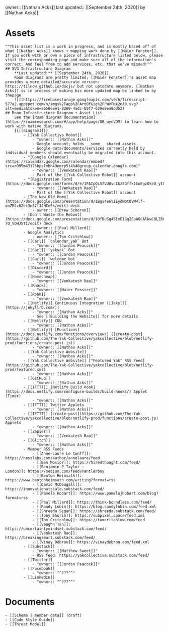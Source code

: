 owner:: [[Nathan Acks]]
last updated:: [[September 24th, 2020]] by [[Nathan Acks]]
# Assets
    ^^This asset list is a work in progress, and is mostly based off of what [[Nathan Acks]] knows + mapping work done by [[Maier Fenster]]. If you work with or own a piece of infrastructure listed below, please visit the corresponding page and make sure all of the information's correct. And feel free to add services, etc. that we've missed!^^
    ## SVG Infrastructure Diagram
        **Last updated:** [[September 24th, 2020]]
        Roam diagrams are pretty limited; [[Maier Fenster]]'s asset map provides a more detailed/accurate version: https://tilnow.github.io/docjs/ but not uptodate anymore. [[Nathan Acks]] is in process of making his more updated map be linked to by thepage 
        ![](https://firebasestorage.googleapis.com/v0/b/firescript-577a2.appspot.com/o/imgs%2Fapp%2FArtOfGig%2FPWVFNk2nA0.svg?alt=media&token=a650eee1-8269-4adc-b9f7-639e9ea8dd52)
    ## Roam Infrastructure Diagram + Asset List
        See the [Roam diagram documentation](https://roamresearch.com/#/app/help/page/OB_uynVDM) to learn how to work with native diagrams.
        {{[[diagram]]}}
            - [[Yak Collective Robot]]
                - "owner:: [[Nathan Acks]]"
                - Google account; holds __some__ shared assets.
                - Google data/documents/services currently held by individual members should eventually be migrated into this account.
            - "[Google Calendar](https://calendar.google.com/calendar/embed?src=o995m43173bpslmhh49nmrp5i4%40group.calendar.google.com)"
                - "owner:: [[Venkatesh Rao]]"
                - Part of the [[Yak Collective Robot]] account
            - "[Registration Form](https://docs.google.com/forms/d/e/1FAIpQLSfVUUvuIkzEGffk1CoEgzOkeO_yI05Nuw6zU3H1TNLmiQOf7g/viewform)"
                - "owner:: [[Venkatesh Rao]]"
                - Part of the [[Yak Collective Robot]] account
            - [The New Old Home](https://docs.google.com/presentation/d/1Bgs4e6YIEydMot0VM4lf-onZM2z6Zei3n87f3JHCeSk/edit) deck
                - owner:: [[Drew Schorno]]
            - [Don't Waste the Reboot](https://docs.google.com/presentation/d/1OfBuSq4SImE1Gq2EaAGCAlkwC8LZRCWx-7O_VOHJ5TI/edit) deck
                - owner:: [[Paul Millerd]]
            - Google Analytics
                - owner:: [[Tom Critchlow]]
            - [[Carl]] `calendar_yak` Bot
                - "owner:: [[Jordan Peacock]]"
            - [[Carl]] `yakyak` Bot
                - "owner:: [[Jordan Peacock]]"
            - [[Carl]] `welcome_bot`
                - "owner:: [[Jordan Peacock]]"
            - [[Discord]]
                - "owner:: [[Jordan Peacock]]"
            - [[Namecheap]]
                - "owner:: [[Venkatesh Rao]]"
            - [[Knack]]
                - "owner:: [[Maier Fenster]]"
            - [[Roam]]
                - "owner:: [[Venkatesh Rao]]"
            - [[Netlify]] Continuous Integration ([Jekyll](https://jekyllrb.com/))
                - "owner:: [[Nathan Acks]]"
                - See [[Building the Website]] for more details
            - [[Netlify]] CDN
                - "owner:: [[Nathan Acks]]"
            - [[Netlify]] [Functions](https://docs.netlify.com/functions/overview/) ([create-post](https://github.com/The-Yak-Collective/yakcollective/blob/netlify-prod/functions/create-post.js))
                - "owner:: [[Nathan Acks]]"
            - [[Yak Collective Website]]
                - "owner:: [[Nathan Acks]]"
            - [[Yak Collective Website]] ["Featured Yak" RSS Feed](https://github.com/The-Yak-Collective/yakcollective/blob/netlify-prod/featured.xml)
                - "owner:: [[Nathan Acks]]"
            - [[GitHub]]
                - "owner:: [[Nathan Acks]]"
            - [[IFTTT]] [Netlify Build Hook](https://docs.netlify.com/configure-builds/build-hooks/) Applet (Timer)
                - "owner:: [[Nathan Acks]]"
            - [[IFTTT]] Twitter Applets
                - "owner:: [[Nathan Acks]]"
            - [[IFTTT]] [create-post](https://github.com/The-Yak-Collective/yakcollective/blob/netlify-prod/functions/create-post.js) Applets
                - "owner:: [[Nathan Acks]]"
            - [[Zapier]]
                - "owner:: [[Venkatesh Rao]]"
            - [[Glitch]]
                - "owner:: [[Nathan Acks]]"
            - Member RSS Feeds
                - [[Anne-Laure Le Cunff]]: https://nesslabs.com/author/annelaure/feed
                - [[Ben Mosior]]: https://hiredthought.com/feed/
                - [[Benjamin P Taylor - London]]: https://medium.com/feed/@antlerboy
                - [[Benton Heimsath]]: https://www.bentonheimsath.com/writing?format=rss
                - [[David McDougall]]: https://innovationatscale.substack.com/feed/
                - [[Pamela Hobart]]: https://www.pamelajhobart.com/blog?format=rss
                - [[Paul Millerd]]: https://think-boundless.com/feed/
                - [[Randy Lubin]]: https://blog.randylubin.com/feed.xml
                - [[Shreeda Segan]]: https://shreeda.substack.com/feed/
                - [[Toby Shorin]]: https://subpixel.space/feed.xml
                - [[Tom Critchlow]]: https://tomcritchlow.com/feed
                - [[Vaughn Tan]]: https://uncertaintymindset.substack.com/feed/
                - [[Venkatesh Rao]]: https://breakingsmart.substack.com/feed/
                - [[Vinay Débrou]]: https://vinaydebrou.com/feed.xml
            - [[Substack]]
                - "owner:: [[Matthew Sweet]]"
                - RSS feed: https://yakcollective.substack.com/feed/
            - [[Twitter]]
                - "owner:: [[Jordan Peacock]]"
            - [[Facebook]]
                - "owner:: ^^???^^"
            - [[LinkedIn]]
                - "owner:: ^^???^^"
# Documents
    - [[Schema | member data]] (draft)
    - [[Code Style Guide]]
    - [[Threat Model]]
